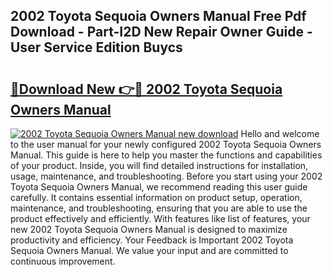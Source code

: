 ## 2002 Toyota Sequoia Owners Manual Free Pdf Download - Part-I2D New Repair Owner Guide - User Service Edition Buycs

# <h2><a href="http://bc2799.oget.top/?id=2002+Toyota+Sequoia+Owners+Manual">🔗Download New 👉🔴 2002 Toyota Sequoia Owners Manual</a></h2>

[![2002 Toyota Sequoia Owners Manual new download](https://i.imgur.com/5g1atiW.png)](http://bc2799.oget.top/?id=2002+Toyota+Sequoia+Owners+Manual)
Hello and welcome to the user manual for your newly configured 2002 Toyota Sequoia Owners Manual. This guide is here to help you master the functions and capabilities of your product. Inside, you will find detailed instructions for installation, usage, maintenance, and troubleshooting. Before you start using your 2002 Toyota Sequoia Owners Manual, we recommend reading this user guide carefully. It contains essential information on product setup, operation, maintenance, and troubleshooting, ensuring that you are able to use the product effectively and efficiently. With features like list of features, your new 2002 Toyota Sequoia Owners Manual is designed to maximize productivity and efficiency. Your Feedback is Important 2002 Toyota Sequoia Owners Manual. We value your input and are committed to continuous improvement.
